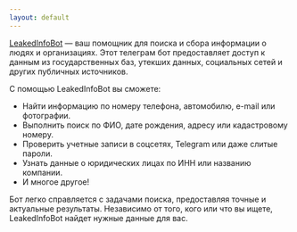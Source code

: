 ```yaml
---
layout: default
---
```


[LeakedInfoBot](/leakedinfobot.html) — ваш помощник для поиска и сбора информации о людях и организациях. 
Этот телеграм бот предоставляет доступ к данным из государственных баз, утекших данных, социальных сетей и других публичных источников.

С помощью LeakedInfoBot вы сможете:

- Найти информацию по номеру телефона, автомобилю, e-mail или фотографии.
- Выполнить поиск по ФИО, дате рождения, адресу или кадастровому номеру.
- Проверить учетные записи в соцсетях, Telegram или даже слитые пароли.
- Узнать данные о юридических лицах по ИНН или названию компании.
- И многое другое!

Бот легко справляется с задачами поиска, предоставляя точные и актуальные результаты. Независимо от того, кого или что вы ищете, LeakedInfoBot найдет нужные данные для вас.

```

```

